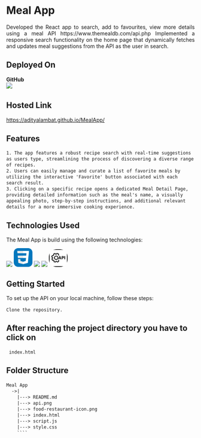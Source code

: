# Meal App

<p align="justify">
  Developed the React app to search, add to favourites, view more details using a meal API https://www.themealdb.com/api.php
Implemented a responsive search functionality on the home page that dynamically fetches and updates meal suggestions from the API as the user in search.
</p>

## Deployed On
**GitHub**
<br>
<img src="https://github.com/AdityaLambat/skill-icons/blob/main/icons/Github-Dark.svg" width="50">

## Hosted Link
https://adityalambat.github.io/MealApp/

## Features
````
1. The app features a robust recipe search with real-time suggestions as users type, streamlining the process of discovering a diverse range of recipes.
2. Users can easily manage and curate a list of favorite meals by utilizing the interactive 'Favorite' button associated with each search result.
3. Clicking on a specific recipe opens a dedicated Meal Detail Page, providing detailed information such as the meal's name, a visually appealing photo, step-by-step instructions, and additional relevant details for a more immersive cooking experience.
````
## Technologies Used

The Meal App is build using the following technologies:

<p>
  <img src="https://github.com/AdityaLambat/skill-icons/blob/main/icons/HTML.svg" width="50">
  <img src="https://github.com/tandpfun/skill-icons/raw/main/icons/CSS.svg" alt="CSS Icon" width="50">
  <img src="https://github.com/AdityaLambat/skill-icons/raw/main/icons/JavaScript.svg" width="50">
  <img src="https://github.com/AdityaLambat/skill-icons/blob/main/icons/Bootstrap.svg" width="50">
  <img style="border-radius: 20px;" src="https://github.com/AdityaLambat/MealApp/blob/main/api.png" width="50">
</p>

## Getting Started

To set up the API on your local machine, follow these steps:
````
Clone the repository.
````

## After reaching the project directory you have to click on
````
 index.html
````

## Folder Structure

````
Meal App
  ->|           
    |---> README.md
    |---> api.png
    |---> food-restaurant-icon.png
    |---> index.html
    |---> script.js
    |---> style.css
    ````
